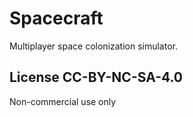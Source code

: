 # Spacecraft

Multiplayer space colonization simulator.

## License CC-BY-NC-SA-4.0
Non-commercial use only
